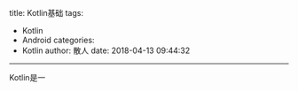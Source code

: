 title: Kotlin基础
tags:
  - Kotlin
  - Android
categories:
  - Kotlin
author: 散人
date: 2018-04-13 09:44:32
---

Kotlin是一

<!--stackedit_data:
eyJoaXN0b3J5IjpbMjY0NzcyMDA0LDE4ODQxNzA4NzBdfQ==
-->